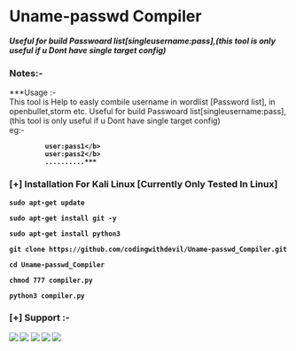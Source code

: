 # Uname-passwd Compiler
***Useful for build Passwoard list[singleusername:pass],(this tool is only useful if u Dont have single target config)***


### Notes:- 
***Usage :- <br>
        This tool is Help to easly combile username in wordlist [Password list], in openbullet,storm etc.
        Useful for build Passwoard list[singleusername:pass],(this tool is only useful if u Dont have single target config)
        <br>
        eg:-<b>
        
             user:pass1</b>
             user:pass2</b> 
             ..........***
             
### [+] Installation For Kali Linux [Currently Only Tested In Linux]

```sudo apt-get update ```

```sudo apt-get install git -y```

```sudo apt-get install python3```

```git clone https://github.com/codingwithdevil/Uname-passwd_Compiler.git```

```cd Uname-passwd_Compiler```

```chmod 777 compiler.py```

```python3 compiler.py```


### [+] Support :-

<a href="https://t.me/https://t.me/CodingWithDevil_yt"><img src="https://img.shields.io/badge/telegram-D14836?color=2CA5E0&style=for-the-badge&logo=telegram&logoColor=white"></a>
<a href="https://www.instagram.com/codingwithdevil"><img src="https://img.shields.io/badge/instagram-%23E4405F.svg?&style=for-the-badge&logo=instagram&logoColor=white"></a>
<a href="https://www.youtube.com/c/codingwithdevil"><img src="https://img.shields.io/youtube/channel/subscribers/UCnKlznTEohj_PCw9cuxy8Zg?style=social"></a>
<a href="https://t.me/CodingWithDevil"><img src="https://img.shields.io/badge/Telegram-Group-blue"></a>
<a href="https://t.me/Codingwithdevil_group_chat"><img src="https://img.shields.io/badge/Telegram-Group%20Chat-blue"></a>

<br>

